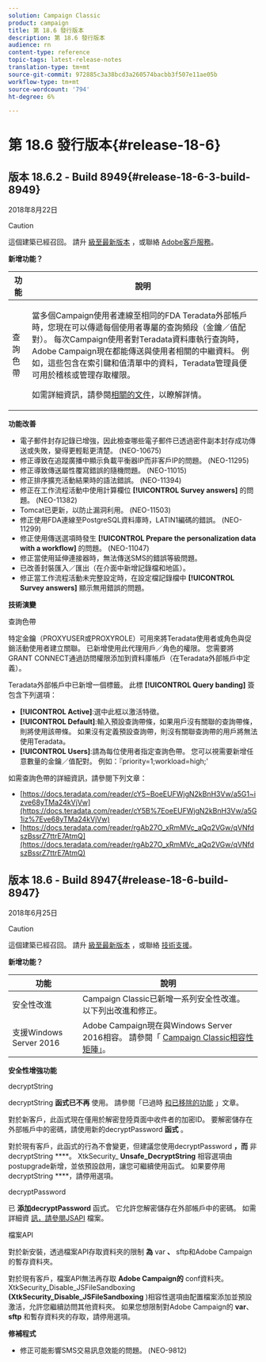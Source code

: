 ```yaml
---
solution: Campaign Classic
product: campaign
title: 第 18.6 發行版本
description: 第 18.6 發行版本
audience: rn
content-type: reference
topic-tags: latest-release-notes
translation-type: tm+mt
source-git-commit: 972885c3a38bcd3a260574bacbb3f507e11ae05b
workflow-type: tm+mt
source-wordcount: '794'
ht-degree: 6%

---
```



# 第 18.6 發行版本{#release-18-6}

## 版本 18.6.2 - Build 8949{#release-18-6-3-build-8949}

2018年8月22日

>[!CAUTION]
>
>這個建築已經召回。 請升 [級至最新版本](../../production/using/build-upgrade.md) ，或聯絡 [Adobe客戶服務](https://helpx.adobe.com/enterprise/admin-guide.html/enterprise/using/support-for-experience-cloud.ug.html)。

**新增功能？**

<table> 
 <thead> 
  <tr> 
   <th> 功能<br /> </th> 
   <th> 說明<br /> </th> 
  </tr> 
 </thead> 
 <tbody> 
  <tr> 
   <td> 查詢色帶<br /> </td> 
   <td> <p>當多個Campaign使用者連線至相同的FDA Teradata外部帳戶時，您現在可以傳遞每個使用者專屬的查詢頻段（金鑰／值配對）。 每次Campaign使用者對Teradata資料庫執行查詢時，Adobe Campaign現在都能傳送與使用者相關的中繼資料。 例如，這些包含在索引鍵和值清單中的資料，Teradata管理員便可用於稽核或管理存取權限。</p><p>如需詳細資訊，請參閱<a href="../../installation/using/external-accounts.md">相關的文件</a>，以瞭解詳情。</p> </td>
  </tr> 
 </tbody> 
</table>

**功能改善**

* 電子郵件封存記錄已增強，因此檢查哪些電子郵件已透過密件副本封存成功傳送或失敗，變得更輕鬆更清楚。 (NEO-10675)
* 修正導致在追蹤廣播中顯示負載平衡器IP而非客戶IP的問題。 (NEO-11295)
* 修正導致傳送屬性覆寫錯誤的隨機問題。 (NEO-11015)
* 修正排序擴充活動結果時的語法錯誤。 (NEO-11394)
* 修正在工作流程活動中使用計算欄位 **[!UICONTROL Survey answers]** 的問題。 (NEO-11382)
* Tomcat已更新，以防止漏洞利用。 (NEO-11503)
* 修正使用FDA連線至PostgreSQL資料庫時，LATIN1編碼的錯誤。 (NEO-11299)
* 修正使用傳送選項時發生 **[!UICONTROL Prepare the personalization data with a workflow]** 的問題。 (NEO-11047)
* 修正當使用延伸連接器時，無法傳送SMS的錯誤等級問題。
* 已改善封裝匯入／匯出（在介面中新增記錄檔和地區）。
* 修正當工作流程活動未完整設定時，在設定檔記錄檔中 **[!UICONTROL Survey answers]** 顯示無用錯誤的問題。

**技術演變**

查詢色帶

特定金鑰（PROXYUSER或PROXYROLE）可用來將Teradata使用者或角色與促銷活動使用者建立關聯。 已新增使用此代理用戶／角色的權限。 您需要將GRANT CONNECT通過訪問權限添加到資料庫帳戶（在Teradata外部帳戶中定義）。

Teradata外部帳戶中已新增一個標籤。 此標 **[!UICONTROL Query banding]** 簽包含下列選項：

* **[!UICONTROL Active]**:選中此框以激活特徵。
* **[!UICONTROL Default]**:輸入預設查詢帶條，如果用戶沒有關聯的查詢帶條，則將使用該帶條。 如果沒有定義預設查詢帶，則沒有關聯查詢帶的用戶將無法使用Teradata。
* **[!UICONTROL Users]**:請為每位使用者指定查詢色帶。 您可以視需要新增任意數量的金鑰／值配對。 例如：『priority=1;workload=high;&#39;

如需查詢色帶的詳細資訊，請參閱下列文章：

* [https://docs.teradata.com/reader/cY5~BoeEUFWjgN2kBnH3Vw/a5G1~izve68yTMa24kVjVw](https://docs.teradata.com/reader/cY5B%7EoeEUFWjgN2kBnH3Vw/a5G1iz%7Eve68yTMa24kVjVw)
* [https://docs.teradata.com/reader/rgAb27O_xRmMVc_aQq2VGw/qVNfdszBssrZ7ttrE7AtmQ](https://docs.teradata.com/reader/rgAb27O_xRmMVc_aQq2VGw/qVNfdszBssrZ7ttrE7AtmQ)

## 版本 18.6 - Build 8947{#release-18-6-build-8947}

2018年6月25日

>[!CAUTION]
>
>這個建築已經召回。 請升 [級至最新版本](../../production/using/build-upgrade.md) ，或聯絡 [技術支援](https://helpx.adobe.com/enterprise/admin-guide.html/enterprise/using/support-for-experience-cloud.ug.html)。

**新增功能？**

<table> 
 <thead> 
  <tr> 
   <th> 功能<br /> </th> 
   <th> 說明<br /> </th> 
  </tr> 
 </thead> 
 <tbody> 
  <tr> 
   <td> 安全性改進<br /> </td> 
   <td> Campaign Classic已新增一系列安全性改進。 以下列出改進和修正。<br /> </td> 
  </tr> 
  <tr> 
   <td> 支援Windows Server 2016<br /> </td> 
   <td> Adobe Campaign現在與Windows Server 2016相容。 請參閱「 <a href="https://helpx.adobe.com/tw/campaign/kb/compatibility-matrix.html">Campaign Classic相容性矩陣」</a>。<br /> </td> 
  </tr> 
 </tbody> 
</table>

**安全性增強功能**

decryptString

decryptString **函式已不再** 使用。 請參閱「已過時 [和已移除的功能](https://helpx.adobe.com/tw/campaign/kb/deprecated-and-removed-features.html) 」文章。

對於新客戶，此函式現在僅用於解密登陸頁面中收件者的加密ID。 要解密儲存在外部帳戶中的密碼，請使用新的decryptPassword **函式** 。

對於現有客戶，此函式的行為不會變更，但建議您使用decryptPassword **，而** 非decryptString ****。 XtkSecurity_ **Unsafe_DecryptString** 相容選項由postupgrade新增，並依預設啟用，讓您可繼續使用函式。 如果要停用decryptString ****，請停用選項。

decryptPassword

已 **添加decryptPassword** 函式。 它允許您解密儲存在外部帳戶中的密碼。 如需詳細資 [訊，請參閱JSAPI](https://helpx.adobe.com/tw/campaign/kb/compatibility-matrix.html) 檔案。

檔案API

對於新安裝，透過檔案API存取資料夾的限制 **為** var **、** sftp和Adobe Campaign的暫存資料夾。

對於現有客戶，檔案API無法再存取 **Adobe Campaign的** conf資料夾。 XtkSecurity_Disable_JSFileSandboxing **(XtkSecurity_Disable_JSFileSandboxing** )相容性選項由配置檔案添加並預設激活，允許您繼續訪問其他資料夾。 如果您想限制對Adobe Campaign的 **var**、 **sftp** 和暫存資料夾的存取，請停用選項。

**修補程式**

* 修正可能影響SMS交易訊息效能的問題。 (NEO-9812)
